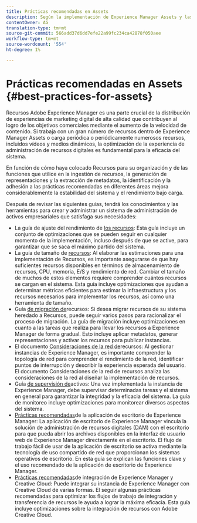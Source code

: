 ```yaml
---
title: Prácticas recomendadas en Assets
description: Según la implementación de Experience Manager Assets y las funciones que utilice para la ingestión de recursos, la generación de representaciones y la extracción de metadatos, la identificación y la adhesión a las prácticas recomendadas en diferentes áreas mejora considerablemente la estabilidad del sistema y el rendimiento bajo carga.
contentOwner: AG
translation-type: tm+mt
source-git-commit: 566add37d6dd7efe22a99fc234ca42878f050aee
workflow-type: tm+mt
source-wordcount: '554'
ht-degree: 1%

---
```



# Prácticas recomendadas en Assets {#best-practices-for-assets}

Recursos Adobe Experience Manager es una parte crucial de la distribución de experiencias de marketing digital de alta calidad que contribuyen al logro de los objetivos comerciales mediante el aumento de la velocidad de contenido. Si trabaja con un gran número de recursos dentro de Experience Manager Assets o carga periódica o periódicamente numerosos recursos, incluidos vídeos y medios dinámicos, la optimización de la experiencia de administración de recursos digitales es fundamental para la eficacia del sistema.

En función de cómo haya colocado Recursos para su organización y de las funciones que utilice en la ingestión de recursos, la generación de representaciones y la extracción de metadatos, la identificación y la adhesión a las prácticas recomendadas en diferentes áreas mejora considerablemente la estabilidad del sistema y el rendimiento bajo carga.

Después de revisar las siguientes guías, tendrá los conocimientos y las herramientas para crear y administrar un sistema de administración de activos empresariales que satisfaga sus necesidades:

* La guía de ajuste del rendimiento de [los recursos](/help/assets/performance-tuning-guidelines.md): Esta guía incluye un conjunto de optimizaciones que se pueden seguir en cualquier momento de la implementación, incluso después de que se active, para garantizar que se saca el máximo partido del sistema.
* La guía de tamaño de [recursos](/help/assets/assets-sizing-guide.md): Al elaborar las estimaciones para una implementación de Recursos, es importante asegurarse de que hay suficientes recursos disponibles en términos de almacenamiento de recursos, CPU, memoria, E/S y rendimiento de red. Cambiar el tamaño de muchos de estos elementos requiere comprender cuántos recursos se cargan en el sistema. Esta guía incluye optimizaciones que ayudan a determinar métricas eficientes para estimar la infraestructura y los recursos necesarios para implementar los recursos, así como una herramienta de tamaño.
* Guía [de migración de](/help/assets/assets-migration-guide.md)recursos: Si desea migrar recursos de su sistema heredado a Recursos, puede seguir varios pasos para racionalizar el proceso de migración. La guía de migración incluye optimizaciones en cuanto a las tareas que realiza para llevar los recursos a Experience Manager de forma gradual. Esto incluye aplicar metadatos, generar representaciones y activar los recursos para publicar instancias.
* El documento [Consideraciones de la red de](/help/assets/assets-network-considerations.md)recursos: Al gestionar instancias de Experience Manager, es importante comprender la topología de red para comprender el rendimiento de la red, identificar puntos de interrupción y describir la experiencia esperada del usuario. El documento Consideraciones de la red de recursos analiza las consideraciones de la red al diseñar la implementación de recursos.
* Guía [de supervisión de](/help/assets/assets-monitoring-best-practices.md)activos: Una vez implementada la instancia de Experience Manager, debe supervisar determinadas tareas y el sistema en general para garantizar la integridad y la eficacia del sistema. La guía de monitoreo incluye optimizaciones para monitorear diversos aspectos del sistema.
* [Prácticas recomendadas](https://helpx.adobe.com/experience-manager/desktop-app/aem-desktop-app-best-practices.html)de la aplicación de escritorio de Experience Manager: La aplicación de escritorio de Experience Manager vincula la solución de administración de recursos digitales (DAM) con el escritorio para que pueda abrir los archivos disponibles en la interfaz de usuario web de Experience Manager directamente en el escritorio. El flujo de trabajo fácil de usar de la aplicación de escritorio se activa mediante la tecnología de uso compartido de red que proporcionan los sistemas operativos de escritorio. En esta guía se explican las funciones clave y el uso recomendado de la aplicación de escritorio de Experience Manager.
* [Prácticas recomendadas](/help/assets/aem-cc-integration-best-practices.md)de integración de Experience Manager y Creative Cloud: Puede integrar su instancia de Experience Manager con Creative Cloud de varias formas. El seguir algunas prácticas recomendadas para optimizar los flujos de trabajo de integración y transferencia de recursos le ayuda a lograr la máxima eficacia. Esta guía incluye optimizaciones sobre la integración de recursos con Adobe Creative Cloud.
